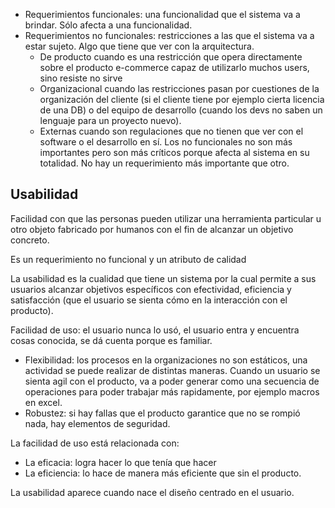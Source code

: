 - Requerimientos funcionales: una funcionalidad que el sistema va a brindar. Sólo afecta a una funcionalidad.
- Requerimientos no funcionales: restricciones a las que el sistema va a estar sujeto. Algo que tiene que ver con la arquitectura.
	- De producto cuando es una restricción que opera directamente sobre el producto e-commerce capaz de utilizarlo muchos users, sino resiste no sirve
	- Organizacional cuando las restricciones pasan por cuestiones de la organización del cliente (si el cliente tiene por ejemplo cierta licencia de una DB) o del equipo de desarrollo (cuando los devs no saben un lenguaje para un proyecto nuevo). 
	- Externas cuando son regulaciones que no tienen que ver con el software o el desarrollo en sí.
Los no funcionales no son más importantes pero son más críticos porque afecta al sistema en su totalidad. No hay un requerimiento más importante que otro.


## Usabilidad
Facilidad con que las personas pueden utilizar una herramienta particular u otro objeto fabricado por humanos con el fin de alcanzar un objetivo concreto.

Es un requerimiento no funcional y un atributo de calidad

La usabilidad es la cualidad que tiene un sistema por la cual permite a sus usuarios alcanzar objetivos específicos con efectividad, eficiencia y satisfacción (que el usuario se sienta cómo en la interacción con el producto).

Facilidad de uso: el usuario nunca lo usó, el usuario entra y encuentra cosas conocida, se dá cuenta porque es familiar.
- Flexibilidad: los procesos en la organizaciones no son estáticos, una actividad se puede realizar de distintas maneras. Cuando un usuario se sienta agil con el producto, va a poder generar como una secuencia de operaciones para poder trabajar más rapidamente, por ejemplo macros en excel.
- Robustez: si hay fallas que el producto garantice que no se rompió nada, hay elementos de seguridad.

La facilidad de uso está relacionada con:
- La eficacia: logra hacer lo que tenía que hacer
- La eficiencia: lo hace de manera más eficiente que sin el producto.

La usabilidad aparece cuando nace el diseño centrado en el usuario.
